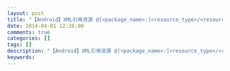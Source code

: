 ```yaml
---
layout: post
title: "【Android】XML引用资源 @[<package_name>:]<resource_type>/<resource_name>"
date: 2014-04-01 12:26:00 
comments: true
categories: []
tags: []
description: "【Android】XML引用资源 @[<package_name>:]<resource_type>/<resource_name>"
keywords: 
---
```





